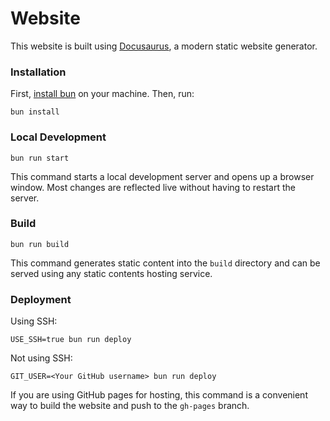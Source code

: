 # Website

This website is built using [Docusaurus](https://docusaurus.io), a modern static website generator.

### Installation

First, [install bun] on your machine. Then, run:

```console
bun install
```

### Local Development

```console
bun run start
```

This command starts a local development server and opens up a browser window. Most changes are reflected live without having to restart the server.

### Build

```console
bun run build
```

This command generates static content into the `build` directory and can be served using any static contents hosting service.

### Deployment

Using SSH:

```console
USE_SSH=true bun run deploy
```

Not using SSH:

```console
GIT_USER=<Your GitHub username> bun run deploy
```

If you are using GitHub pages for hosting, this command is a convenient way to build the website and push to the `gh-pages` branch.

[install bun]: https://bun.sh/docs/installation
